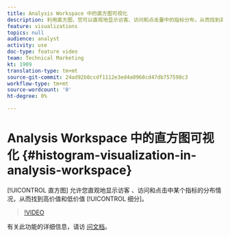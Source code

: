```yaml
---
title: Analysis Workspace 中的直方图可视化
description: 利用直方图，您可以直观地显示访客、访问和点击量中的指标分布，从而找到高价值和低价值细分。
feature: visualizations
topics: null
audience: analyst
activity: use
doc-type: feature video
team: Technical Marketing
kt: 1909
translation-type: tm+mt
source-git-commit: 24ad92b0ccdf1112e3ed4a0968cd47db757598c3
workflow-type: tm+mt
source-wordcount: '0'
ht-degree: 0%

---
```



# Analysis Workspace 中的直方图可视化 {#histogram-visualization-in-analysis-workspace}

[!UICONTROL 直方图] 允许您直观地显示访客  、访问和点击中某个指标的分布情况，从而找到高价值和低价值 [!UICONTROL 细分]。

>[!VIDEO](https://video.tv.adobe.com/v/23725/?quality=12)

有关此功能的详细信息，请访 [问文档](https://marketing.adobe.com/resources/help/zh_CN/analytics/analysis-workspace/histogram.html)。
